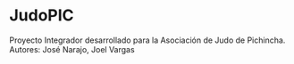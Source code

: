 # JudoPIC
Proyecto Integrador desarrollado para la Asociación de Judo de Pichincha. Autores: José Narajo, Joel Vargas
